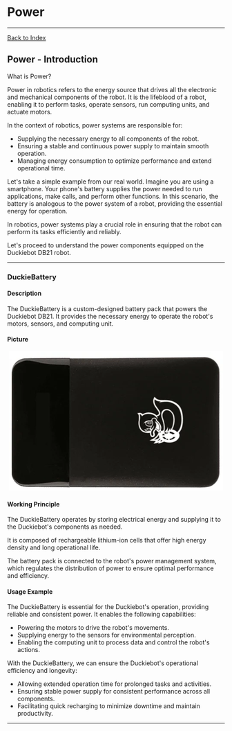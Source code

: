 # Power

---

[Back to Index](README.md)

## Power - Introduction

What is Power?

Power in robotics refers to the energy source that drives all the electronic and mechanical components of the robot. 
It is the lifeblood of a robot, enabling it to perform tasks, operate sensors, run computing units, and actuate motors.

In the context of robotics, power systems are responsible for:

- Supplying the necessary energy to all components of the robot.
- Ensuring a stable and continuous power supply to maintain smooth operation.
- Managing energy consumption to optimize performance and extend operational time.

Let's take a simple example from our real world.
Imagine you are using a smartphone. Your phone's battery supplies the power needed to run applications, make calls, and perform other functions. In this scenario, the battery is analogous to the power system of a robot, providing the essential energy for operation.

In robotics, power systems play a crucial role in ensuring that the robot can perform its tasks efficiently and reliably.

Let's proceed to understand the power components equipped on the Duckiebot DB21 robot.

---

### DuckieBattery

#### Description

The DuckieBattery is a custom-designed battery pack that powers the Duckiebot DB21.
It provides the necessary energy to operate the robot's motors, sensors, and computing unit.

#### Picture

<div align="center">
<img src="images/duckiebattery.jpg" alt="DuckieBattery Picture">
</div>

#### Working Principle

The DuckieBattery operates by storing electrical energy and supplying it to the Duckiebot's components as needed. 

It is composed of rechargeable lithium-ion cells that offer high energy density and long operational life. 

The battery pack is connected to the robot's power management system, which regulates the distribution of power to ensure optimal performance and efficiency.

#### Usage Example

The DuckieBattery is essential for the Duckiebot's operation, providing reliable and consistent power. It enables the following capabilities:

- Powering the motors to drive the robot's movements.
- Supplying energy to the sensors for environmental perception.
- Enabling the computing unit to process data and control the robot's actions.

With the DuckieBattery, we can ensure the Duckiebot's operational efficiency and longevity:

- Allowing extended operation time for prolonged tasks and activities.
- Ensuring stable power supply for consistent performance across all components.
- Facilitating quick recharging to minimize downtime and maintain productivity.

---
```